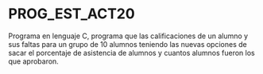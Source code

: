 # PROG_EST_ACT20
Programa en lenguaje C, programa que las calificaciones de un alumno y sus faltas para un grupo de 10 alumnos  teniendo las nuevas opciones de sacar el porcentaje de asistencia de alumnos y cuantos alumnos fueron los que aprobaron.

